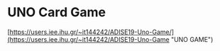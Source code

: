 # UNO Card Game

[https://users.iee.ihu.gr/~it144242/ADISE19-Uno-Game/](https://users.iee.ihu.gr/~it144242/ADISE19-Uno-Game "UNO GAME")
